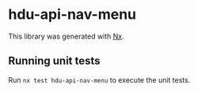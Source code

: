 # hdu-api-nav-menu

This library was generated with [Nx](https://nx.dev).

## Running unit tests

Run `nx test hdu-api-nav-menu` to execute the unit tests.
